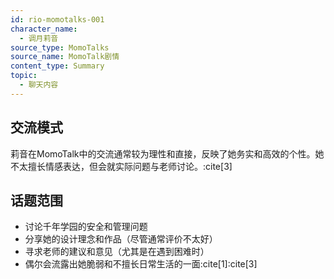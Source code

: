 ```yaml
---
id: rio-momotalks-001
character_name: 
  - 调月莉音
source_type: MomoTalks
source_name: MomoTalk剧情
content_type: Summary
topic:
  - 聊天内容
---
```

## 交流模式
莉音在MomoTalk中的交流通常较为理性和直接，反映了她务实和高效的个性。她不太擅长情感表达，但会就实际问题与老师讨论。:cite[3]

## 话题范围
- 讨论千年学园的安全和管理问题
- 分享她的设计理念和作品（尽管通常评价不太好）
- 寻求老师的建议和意见（尤其是在遇到困难时）
- 偶尔会流露出她脆弱和不擅长日常生活的一面:cite[1]:cite[3]